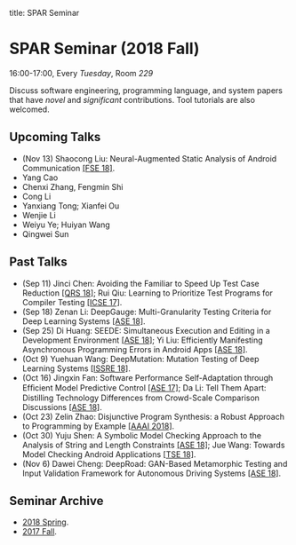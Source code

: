 title: SPAR Seminar

# SPAR Seminar (2018 Fall)

16:00-17:00, Every *Tuesday*, Room *229*

Discuss software engineering, programming language, and system papers that have *novel* and *significant* contributions. Tool tutorials are also welcomed.

## Upcoming Talks
* (Nov 13) Shaocong Liu: Neural-Augmented Static Analysis of Android Communication [[FSE 18]](http://pages.cs.wisc.edu/~aws/papers/fse18a.pdf).
* Yang Cao
* Chenxi Zhang, Fengmin Shi
* Cong Li
* Yanxiang Tong; Xianfei Ou
* Wenjie Li
* Weiyu Ye; Huiyan Wang
* Qingwei Sun

## Past Talks
* (Sep 11) Jinci Chen: Avoiding the Familiar to Speed Up Test Case Reduction [[QRS 18]](https://ieeexplore.ieee.org/document/8424994/); Rui Qiu: Learning to Prioritize Test Programs for Compiler Testing [[ICSE 17]](http://materials.dagstuhl.de/files/17/17502/17502.JunjieChen.Preprint.pdf).
* (Sep 18) Zenan Li: DeepGauge: Multi-Granularity Testing Criteria for Deep Learning Systems [[ASE 18]](https://arxiv.org/abs/1803.07519).
* (Sep 25) Di Huang: SEEDE: Simultaneous Execution and Editing in a Development Environment [[ASE 18]](https://doi.org/10.1145/3238147.3238182); Yi Liu: Efficiently Manifesting Asynchronous Programming Errors in Android Apps [[ASE 18]](https://tingsu.github.io/files/ase18-async.pdf).
* (Oct 9) Yuehuan Wang: DeepMutation: Mutation Testing of Deep Learning Systems [[ISSRE 18]](https://arxiv.org/pdf/1805.05206.pdf).
* (Oct 16) Jingxin Fan: Software Performance Self-Adaptation through Efﬁcient Model Predictive Control [[ASE 17]](http://cse.lab.imtlucca.it/~mirco.tribastone/papers/ase2017.pdf); Da Li: Tell Them Apart: Distilling Technology Differences from Crowd-Scale Comparison Discussions [[ASE 18]](https://chunyang-chen.github.io/publication/diffSimilarTech.pdf).
* (Oct 23) Zelin Zhao: Disjunctive Program Synthesis: a Robust Approach to Programming by Example [[AAAI 2018]](https://www.aaai.org/ocs/index.php/AAAI/AAAI18/paper/view/17055/15835).
* (Oct 30) Yuju Shen: A Symbolic Model Checking Approach to the Analysis of String and Length Constraints [[ASE 18]](https://dl.acm.org/ft_gateway.cfm?id=3238189&ftid=1995572&dwn=1&CFID=26138668&CFTOKEN=ae9586e38acef0e9-41BBF88E-F72B-F23B-16CF441A7C313EBE); Jue Wang: Towards Model Checking Android Applications [[TSE 18]](https://ieeexplore.ieee.org/document/7911333).
* (Nov 6) Dawei Cheng: DeepRoad: GAN-Based Metamorphic Testing and Input Validation Framework for Autonomous Driving Systems [[ASE 18]](http://www.utdallas.edu/~lxz144130/publications/ase2018.pdf).

## Seminar Archive

* [2018 Spring](2018spring).
* [2017 Fall](2017fall).
